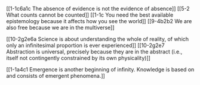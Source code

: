 [[1-1c6a1c The absence of evidence is not the evidence of absence]]
[[5-2 What counts cannot be counted]]
[[1-1c You need the best available epistemology because it affects how you see the world]]
[[9-4b2b2 We are also free because we are in the multiverse]]

[[10-2g2e6a Science is about understanding the whole of reality, of which only an infinitesimal proportion is ever experienced]]
[[10-2g2e7 Abstraction is universal, precisely because they are in the abstract (i.e., itself not contingently constrained by its own physicality)]]

[[1-1a4c1 Emergence is another beginning of infinity. Knowledge is based on and consists of emergent phenomena.]]
